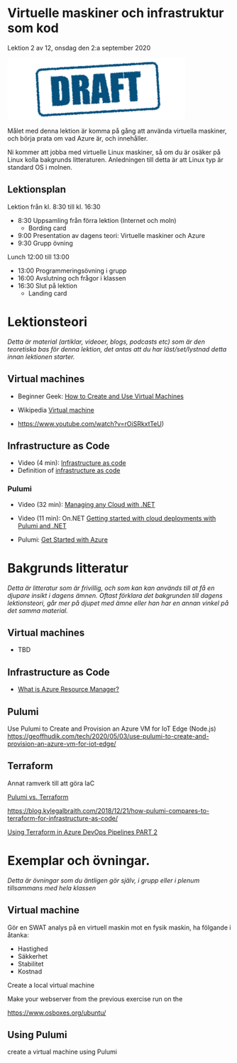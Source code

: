 # Virtuelle maskiner och infrastruktur som kod

Lektion 2 av 12, onsdag den 2:a september 2020

![Draft](/assets/images/draft.png)

Målet med denna lektion är komma på gång att använda virtuella maskiner, och börja prata om vad Azure är, och innehåller. 

Ni kommer att jobba med virtuelle Linux maskiner, så om du är osäker på Linux kolla bakgrunds litteraturen. Anledningen till detta är att Linux typ är standard OS i molnen.

## Lektionsplan
Lektion från kl. 8:30 till kl. 16:30

* 8:30 Uppsamling från förra lektion (Internet och moln)
  * Bording card
* 9:00 Presentation av dagens teori: Virtuelle maskiner och Azure
* 9:30 Grupp övning

Lunch 12:00 till 13:00

* 13:00 Programmeringsövning i grupp
* 16:00 Avslutning och frågor i klassen
* 16:30 Slut på lektion
  * Landing card

# Lektionsteori
*Detta är material (artiklar, videoer, blogs, podcasts etc) som är den teoretiska bas för denna lektion, det antas att du har läst/set/lystnad detta innan lektionen starter.*

## Virtual machines

* Beginner Geek: [How to Create and Use Virtual Machines](https://www.howtogeek.com/196060/beginner-geek-how-to-create-and-use-virtual-machines/)
* Wikipedia [Virtual machine](https://en.wikipedia.org/wiki/Virtual_machine)

* https://www.youtube.com/watch?v=rOiSRkxtTeU)

## Infrastructure as Code

* Video (4 min): [Infrastructure as code](https://www.youtube.com/watch?v=z-caqPtEw58)
* Definition of [infrastructure as code](https://searchitoperations.techtarget.com/definition/Infrastructure-as-Code-IAC)

### Pulumi

* Video (32 min): [Managing any Cloud with .NET](https://www.youtube.com/watch?v=hXhZiHtT8f0)

* Video (11 min): On.NET [Getting started with cloud deployments with Pulumi and .NET](https://www.youtube.com/watch?v=sig68daTG-0) 
* Pulumi: [Get Started with Azure](https://www.pulumi.com/docs/get-started/azure/)

# Bakgrunds litteratur

*Detta är litteratur som är frivillig, och som kan kan används till at få en djupare insikt i dagens ämnen. Oftast förklara det bakgrunden till dagens lektionsteori, går mer på djupet med ämne eller han har en annan vinkel på det samma material.*

## Virtual machines

* TBD

## Infrastructure as Code

* [What is Azure Resource Manager?](https://docs.microsoft.com/en-us/azure/azure-resource-manager/management/overview)

## Pulumi

Use Pulumi to Create and Provision an Azure VM for IoT Edge (Node.js) https://geoffhudik.com/tech/2020/05/03/use-pulumi-to-create-and-provision-an-azure-vm-for-iot-edge/

## Terraform

Annat ramverk till att göra IaC

[Pulumi vs. Terraform](https://www.pulumi.com/docs/intro/vs/terraform/)

https://blog.kylegalbraith.com/2018/12/21/how-pulumi-compares-to-terraform-for-infrastructure-as-code/

[Using Terraform in Azure DevOps Pipelines PART 2](https://www.youtube.com/watch?v=x631jUw1J04)

# Exemplar och övningar. 

*Detta är övningar som du äntligen gör själv, i grupp eller i plenum tillsammans med hela klassen*

## Virtual machine

Gör en SWAT analys på en virtuell maskin mot en fysik maskin, ha fölgande i åtanka:

* Hastighed
* Säkkerhet
* Stabilitet
* Kostnad

Create a local virtual machine

Make your webserver from the previous exercise run on the 

https://www.osboxes.org/ubuntu/

## Using Pulumi

create a virtual machine using Pulumi





